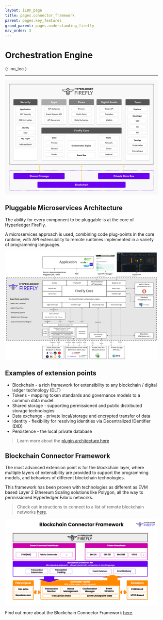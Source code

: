 ```yaml
---
layout: i18n_page
title: pages.connector_framework
parent: pages.key_features
grand_parent: pages.understanding_firefly
nav_order: 3
---
```


# Orchestration Engine

{: .no_toc }

---

![Hyperledger FireFly Connectivity Features](../../images/firefly_functionality_overview_connectivity.png)

## Pluggable Microservices Architecture

The ability for every component to be pluggable is at the core of Hyperledger FireFly.

A microservices approach is used, combining code plug-points in the core runtime, with API extensibility
to remote runtimes implemented in a variety of programming languages.

[![Hyperledger FireFly Architecture Overview](../../images/firefly_architecture_overview.jpg)](../../images/firefly_architecture_overview.jpg)

## Examples of extension points

- Blockchain - a rich framework for extensibility to any blockchain / digital ledger technology (DLT)
- Tokens - mapping token standards and governance models to a common data model
- Shared storage - supporting permissioned and public distributed storage technologies
- Data exchange - private local/storage and encrypted transfer of data
- Identity - flexibility for resolving identities via Decentralized IDentifier (DID)
- Persistence - the local private database

> Learn more about the [plugin architecture here](../../architecture/plugin_architecture.html)

## Blockchain Connector Framework

The most advanced extension point is for the blockchain layer, where multiple layers of extensibility
are provided to support the programming models, and behaviors of different blockchain technologies.

This framework has been proven with technologies as different as EVM based Layer 2 Ethereum Scaling
solutions like Polygon, all the way to permissioned Hyperledger Fabric networks.

> Check out instructions to connect to a list of remote blockchain networks [here](../../tutorials/chains/).

![FireFly Blockchain Connector Framework](../../images/firefly_blockchain_connector_framework.png)

Find out more about the Blockchain Connector Framework [here](../gateway/public_connector.md).